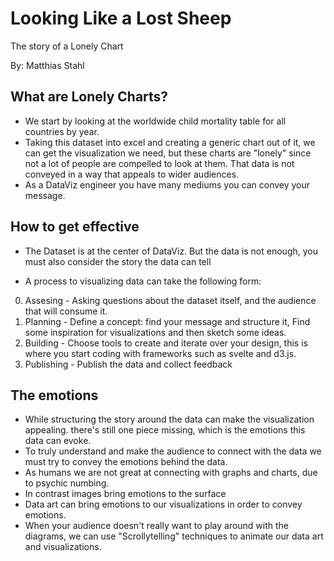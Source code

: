 # Looking Like a Lost Sheep
The story of a Lonely Chart

By: Matthias Stahl

## What are Lonely Charts?

- We start by looking at the worldwide child mortality table for all countries
  by year.
- Taking this dataset into excel and creating a generic chart out of it, we can
  get the visualization we need, but these charts are "lonely" since not a lot
  of people are compelled to look at them. That data is not conveyed in a way
  that appeals to wider audiences.
- As a DataViz engineer you have many mediums you can convey your message.

## How to get effective

- The Dataset is at the center of DataViz. But the data is not enough, you must
  also consider the story the data can tell

- A process to visualizing data can take the following form:

0. Assesing     - Asking questions about the dataset itself, and the audience
   that will consume it.
0. Planning     - Define a concept: find your message and structure it, Find
   some inspiration for visualizations and then sketch some ideas.
0. Building     - Choose tools to create and iterate over your design, this is
   where you start coding with frameworks such as svelte and d3.js.
0. Publishing   - Publish the data and collect feedback

## The emotions

- While structuring the story around the data can make the visualization
  appealing. there's still one piece missing, which is the emotions this data
  can evoke.
- To truly understand and make the audience to connect with the data we must try
  to convey the emotions behind the data.
- As humans we are not great at connecting with graphs and charts, due to
  psychic numbing.
- In contrast images bring emotions to the surface
- Data art can bring emotions to our visualizations in order to convey emotions.
- When your audience doesn't really want to play around with the diagrams, we
  can use "Scrollytelling" techniques to animate our data art and
  visualizations.